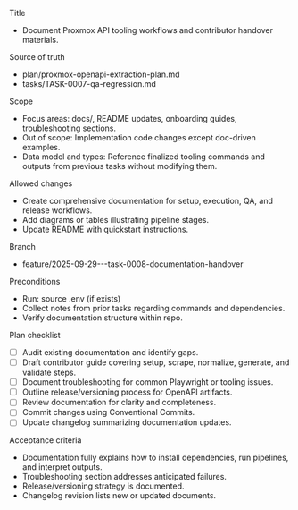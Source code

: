 Title
- Document Proxmox API tooling workflows and contributor handover materials.

Source of truth
- plan/proxmox-openapi-extraction-plan.md
- tasks/TASK-0007-qa-regression.md

Scope
- Focus areas: docs/, README updates, onboarding guides, troubleshooting sections.
- Out of scope: Implementation code changes except doc-driven examples.
- Data model and types: Reference finalized tooling commands and outputs from previous tasks without modifying them.

Allowed changes
- Create comprehensive documentation for setup, execution, QA, and release workflows.
- Add diagrams or tables illustrating pipeline stages.
- Update README with quickstart instructions.

Branch
- feature/2025-09-29---task-0008-documentation-handover

Preconditions
- Run: source .env (if exists)
- Collect notes from prior tasks regarding commands and dependencies.
- Verify documentation structure within repo.

Plan checklist
- [ ] Audit existing documentation and identify gaps.
- [ ] Draft contributor guide covering setup, scrape, normalize, generate, and validate steps.
- [ ] Document troubleshooting for common Playwright or tooling issues.
- [ ] Outline release/versioning process for OpenAPI artifacts.
- [ ] Review documentation for clarity and completeness.
- [ ] Commit changes using Conventional Commits.
- [ ] Update changelog summarizing documentation updates.

Acceptance criteria
- Documentation fully explains how to install dependencies, run pipelines, and interpret outputs.
- Troubleshooting section addresses anticipated failures.
- Release/versioning strategy is documented.
- Changelog revision lists new or updated documents.
